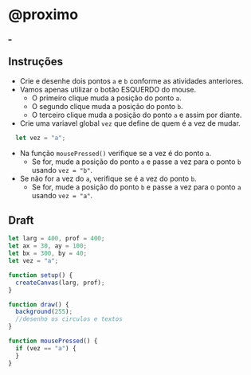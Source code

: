 # @proximo

[_]()

## Instruções

- Crie e desenhe dois pontos `a` e `b` conforme as atividades anteriores.
- Vamos apenas utilizar o botão ESQUERDO do mouse.
  - O primeiro clique muda a posição do ponto `a`.
  - O segundo clique muda a posição do ponto `b`.
  - O terceiro clique muda a posição do ponto `a` e assim por diante.
- Crie uma variavel global `vez` que define de quem é a vez de mudar.

```js
  let vez = "a";
```

- Na função `mousePressed()` verifique se a vez é do ponto `a`.
  - Se for, mude a posição do ponto `a` e passe a vez para o ponto `b` usando `vez = "b"`.
- Se não for a vez do `a`, verifique se é a vez do ponto `b`.
  - Se for, mude a posição do ponto `b` e passe a vez para o ponto `a` usando `vez = "a"`.

## Draft

```js
let larg = 400, prof = 400;
let ax = 30, ay = 100;
let bx = 300, by = 40;
let vez = "a";

function setup() {
  createCanvas(larg, prof);
}

function draw() {
  background(255);
  //desenho os circulos e textos
}

function mousePressed() {
  if (vez == "a") {
  }
}


```
